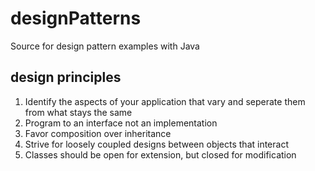 # designPatterns
Source for design pattern examples with Java

## design principles

1. Identify the aspects of your application that vary and seperate them from what stays the same
2. Program to an interface not an implementation
3. Favor composition over inheritance
4. Strive for loosely coupled designs between objects that interact
5. Classes should be open for extension, but closed for modification
